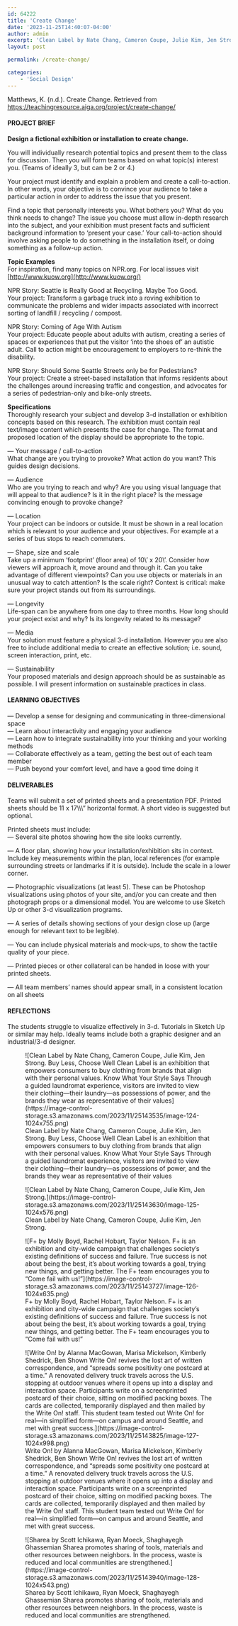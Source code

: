 ```yaml
---
id: 64222
title: 'Create Change'
date: '2023-11-25T14:40:07-04:00'
author: admin
excerpt: 'Clean Label by Nate Chang, Cameron Coupe, Julie Kim, Jen Strong.'
layout: post

permalink: /create-change/

categories:
    - 'Social Design'
---
```


Matthews, K. (n.d.). Create Change. Retrieved from https://teachingresource.aiga.org/project/create-change/

#### PROJECT BRIEF

**Design a fictional exhibition or installation to create change.**

You will individually research potential topics and present them to the class for discussion. Then you will form teams based on what topic(s) interest you. (Teams of ideally 3, but can be 2 or 4.)

Your project must identify and explain a problem and create a call-to-action. In other words, your objective is to convince your audience to take a particular action in order to address the issue that you present.

Find a topic that personally interests you. What bothers you? What do you think needs to change? The issue you choose must allow in-depth research into the subject, and your exhibition must present facts and sufficient background information to ‘present your case.’ Your call-to-action should involve asking people to do something in the installation itself, or doing something as a follow-up action.

**Topic Examples**  
For inspiration, find many topics on NPR.org. For local issues visit [http://www.kuow.org](http://www.kuow.org/)

NPR Story: Seattle is Really Good at Recycling. Maybe Too Good.   
Your project: Transform a garbage truck into a roving exhibition to communicate the problems and wider impacts associated with incorrect sorting of landfill / recycling / compost.

NPR Story: Coming of Age With Autism   
Your project: Educate people about adults with autism, creating a series of spaces or experiences that put the visitor ‘into the shoes of’ an autistic adult. Call to action might be encouragement to employers to re-think the disability.

NPR Story: Should Some Seattle Streets only be for Pedestrians?  
Your project: Create a street-based installation that informs residents about the challenges around increasing traffic and congestion, and advocates for a series of pedestrian-only and bike-only streets.

**Specifications**  
Thoroughly research your subject and develop 3-d installation or exhibition concepts based on this research. The exhibition must contain real text/image content which presents the case for change. The format and proposed location of the display should be appropriate to the topic.

— Your message / call-to-action  
What change are you trying to provoke? What action do you want? This guides design decisions.

— Audience  
Who are you trying to reach and why? Are you using visual language that will appeal to that audience? Is it in the right place? Is the message convincing enough to provoke change?

— Location  
Your project can be indoors or outside. It must be shown in a real location which is relevant to your audience and your objectives. For example at a series of bus stops to reach commuters.

— Shape, size and scale  
Take up a minimum ‘footprint’ (floor area) of 10\\’ x 20\\’. Consider how viewers will approach it, move around and through it. Can you take advantage of different viewpoints? Can you use objects or materials in an unusual way to catch attention? Is the scale right? Context is critical: make sure your project stands out from its surroundings.

— Longevity  
Life-span can be anywhere from one day to three months. How long should your project exist and why? Is its longevity related to its message?

— Media  
Your solution must feature a physical 3-d installation. However you are also free to include additional media to create an effective solution; i.e. sound, screen interaction, print, etc.

— Sustainability  
Your proposed materials and design approach should be as sustainable as possible. I will present information on sustainable practices in class.

#### LEARNING OBJECTIVES

— Develop a sense for designing and communicating in three-dimensional space  
— Learn about interactivity and engaging your audience  
— Learn how to integrate sustainability into your thinking and your working methods  
— Collaborate effectively as a team, getting the best out of each team member  
— Push beyond your comfort level, and have a good time doing it

#### DELIVERABLES

Teams will submit a set of printed sheets and a presentation PDF. Printed sheets should be 11 x 17\\\\\\” horizontal format. A short video is suggested but optional.

Printed sheets must include:  
— Several site photos showing how the site looks currently.

— A floor plan, showing how your installation/exhibition sits in context. Include key measurements within the plan, local references (for example surrounding streets or landmarks if it is outside). Include the scale in a lower corner.

— Photographic visualizations (at least 5). These can be Photoshop visualizations using photos of your site, and/or you can create and then photograph props or a dimensional model. You are welcome to use Sketch Up or other 3-d visualization programs.

— A series of details showing sections of your design close up (large enough for relevant text to be legible).

— You can include physical materials and mock-ups, to show the tactile quality of your piece.

— Printed pieces or other collateral can be handed in loose with your printed sheets.

— All team members’ names should appear small, in a consistent location on all sheets

#### REFLECTIONS

The students struggle to visualize effectively in 3-d. Tutorials in Sketch Up or similar may help. Ideally teams include both a graphic designer and an industrial/3-d designer.

<figure class="wp-block-image aligncenter size-large">![Clean Label by Nate Chang, Cameron Coupe, Julie Kim, Jen Strong.
Buy Less, Choose Well
Clean Label is an exhibition that empowers consumers to buy clothing from brands that align with their personal values.
Know What Your Style Says
Through a guided laundromat experience, visitors are invited to view their clothing—their laundry—as possessions of power, and the brands they wear as representative of their values](https://image-control-storage.s3.amazonaws.com/2023/11/25143535/image-124-1024x755.png)<figcaption class="wp-element-caption">Clean Label by Nate Chang, Cameron Coupe, Julie Kim, Jen Strong.  
Buy Less, Choose Well  
Clean Label is an exhibition that empowers consumers to buy clothing from brands that align with their personal values.  
Know What Your Style Says  
Through a guided laundromat experience, visitors are invited to view their clothing—their laundry—as possessions of power, and the brands they wear as representative of their values</figcaption></figure><div class="wp-block-image"><figure class="aligncenter size-large">![Clean Label by Nate Chang, Cameron Coupe, Julie Kim, Jen Strong.](https://image-control-storage.s3.amazonaws.com/2023/11/25143630/image-125-1024x576.png)<figcaption class="wp-element-caption">Clean Label by Nate Chang, Cameron Coupe, Julie Kim, Jen Strong.</figcaption></figure></div><figure class="wp-block-image aligncenter size-large">![F+ by Molly Boyd, Rachel Hobart, Taylor Nelson.
F+ is an exhibition and city-wide campaign that challenges society’s existing definitions of success and failure. True success is not about being the best, it’s about working towards a goal, trying new things, and getting better. The F+ team encourages you to “Come fail with us!”](https://image-control-storage.s3.amazonaws.com/2023/11/25143727/image-126-1024x635.png)<figcaption class="wp-element-caption">F+ by Molly Boyd, Rachel Hobart, Taylor Nelson.  
F+ is an exhibition and city-wide campaign that challenges society’s existing definitions of success and failure. True success is not about being the best, it’s about working towards a goal, trying new things, and getting better. The F+ team encourages you to “Come fail with us!”</figcaption></figure><figure class="wp-block-image aligncenter size-large">![Write On! by Alanna MacGowan, Marisa Mickelson, Kimberly Shedrick, Ben Shown
Write On! revives the lost art of written correspondence, and “spreads some positivity one postcard at a time.” A renovated delivery truck travels across the U.S. stopping at outdoor venues where it opens up into a display and interaction space. Participants write on a screenprinted postcard of their choice, sitting on modified packing boxes. The cards are collected, temporarily displayed and then mailed by the Write On! staff. This student team tested out Write On! for real—in simplified form—on campus and around Seattle, and met with great success.](https://image-control-storage.s3.amazonaws.com/2023/11/25143825/image-127-1024x998.png)<figcaption class="wp-element-caption">Write On! by Alanna MacGowan, Marisa Mickelson, Kimberly Shedrick, Ben Shown  
Write On! revives the lost art of written correspondence, and “spreads some positivity one postcard at a time.” A renovated delivery truck travels across the U.S. stopping at outdoor venues where it opens up into a display and interaction space. Participants write on a screenprinted postcard of their choice, sitting on modified packing boxes. The cards are collected, temporarily displayed and then mailed by the Write On! staff. This student team tested out Write On! for real—in simplified form—on campus and around Seattle, and met with great success.</figcaption></figure><figure class="wp-block-image aligncenter size-large">![Sharea by Scott Ichikawa, Ryan Moeck, Shaghayegh Ghassemian
Sharea promotes sharing of tools, materials and other resources between neighbors. In the process, waste is reduced and local communities are strengthened.](https://image-control-storage.s3.amazonaws.com/2023/11/25143940/image-128-1024x543.png)<figcaption class="wp-element-caption">Sharea by Scott Ichikawa, Ryan Moeck, Shaghayegh Ghassemian  
Sharea promotes sharing of tools, materials and other resources between neighbors. In the process, waste is reduced and local communities are strengthened.</figcaption></figure>